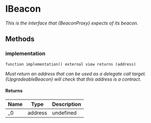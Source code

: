 # IBeacon







*This is the interface that {BeaconProxy} expects of its beacon.*

## Methods

### implementation

```solidity
function implementation() external view returns (address)
```



*Must return an address that can be used as a delegate call target. {UpgradeableBeacon} will check that this address is a contract.*


#### Returns

| Name | Type | Description |
|---|---|---|
| _0 | address | undefined |




